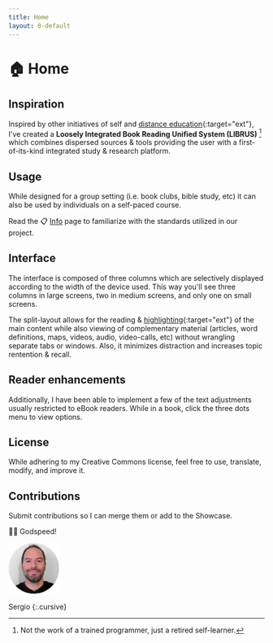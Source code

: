 ```yaml
---
title: Home
layout: 0-default
---
```



# <span class="emoji">🏠</span> Home

## Inspiration

Inspired by other initiatives of self and [distance education](https://en.m.wikipedia.org/wiki/Distance_education){:target="ext"}, I've created a **Loosely Integrated Book Reading Unified System (LIBRUS)** [^0] which combines dispersed sources & tools providing the user with a first-of-its-kind integrated study & research platform. 

## Usage

While designed for a group setting (i.e. book clubs, bible study, etc) it can also be used by individuals on a self-paced course.

Read the <span class="emoji">📋</span> [Info](./2-info.md) page to familiarize with the standards utilized in our project.

## Interface

The interface is composed of three columns which are selectively displayed according to the width of the device used. This way you'll see three columns in large screens, two in medium screens, and only one on small screens.

The split-layout allows for the reading & [highlighting](https://web.hypothes.is/everyone/){:target="ext"} of the main content while also viewing of complementary material (articles, word definitions, maps, videos, audio, video-calls, etc) without wrangling separate tabs or windows. Also, it minimizes distraction and increases topic rentention & recall.

## Reader enhancements

Additionally, I have been able to implement a few of the text adjustments usually restricted to eBook readers. While in a book, click the three dots menu to view options.

## License

While adhering to my Creative Commons license, feel free to use, translate, modify, and improve it.

## Contributions

Submit contributions so I can merge them or add to the Showcase.

<span class="emoji">🙏🏼</span> Godspeed!  

<img src="../assets/images/me-dec-2023.jpg" width="100" height="100" alt="bitmoji de sergio" style="all: unset; background-color: transparent;  width: 100px; overflow:clip !important">

Sergio
{:.cursive}

[^0]: Not the work of a trained programmer, just a retired self-learner.

